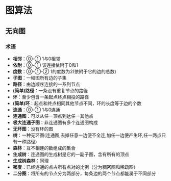 # 图算法

## 无向图

### 术语

- **相邻**：⓪-① 1与0相邻
- **依附**：⓪-① 该连接依附于0和1
- **度数**：⓪-①-② 1的度数为2(依附于它的边的总数)
- **子图**：一幅图所有边的子集
- **路径**：由边顺序连接的一系列节点
- **(简单)路径**：一条没有重复节点的路径
- **环**：至少包含一条起点终点相投的路径
- **(简单)环**：起点和终点相同其他节点不同，环的长度等于边的个数
- **连通**：⓪-① 1与0连通
- **连通图**：可以从任一顶点到达任一其他点
- **极大连通子图**：非连通图有多个连通图构成
- **无环图**：没有环的图
- **树**：一种无环图(连通图,去掉任意一边便不全连,加任一边便产生环,任一两点只有一种路径)
- **森林**：互不相连的数组成的集合
- **生成树**：连通图的生成树是它的一副子图，含有所有的顶点
- **生成树森林**：同理
- **密度**：已经连通的点占所有点对的比例（分为稠密图和稀疏图）
- **二分图**：将所有的节点分为两部分，每条边的两个节点都能属于不同部分
